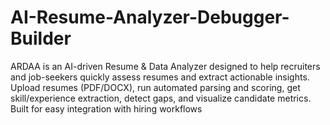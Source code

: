 # AI-Resume-Analyzer-Debugger-Builder
ARDAA is an AI-driven Resume &amp; Data Analyzer designed to help recruiters and job-seekers quickly assess resumes and extract actionable insights. Upload resumes (PDF/DOCX), run automated parsing and scoring, get skill/experience extraction, detect gaps, and visualize candidate metrics. Built for easy integration with hiring workflows 
